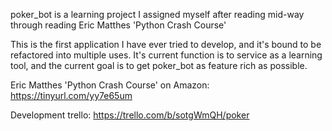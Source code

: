 poker_bot is a learning project I assigned myself after reading mid-way
through reading Eric Matthes 'Python Crash Course'

This is the first application I have ever tried to develop, and it's
bound to be refactored into multiple uses. It's current function is to
service as a learning tool, and the current goal is to get poker_bot
as feature rich as possible.

Eric Matthes 'Python Crash Course' on Amazon:
https://tinyurl.com/yy7e65um

Development trello:
https://trello.com/b/sotgWmQH/poker
